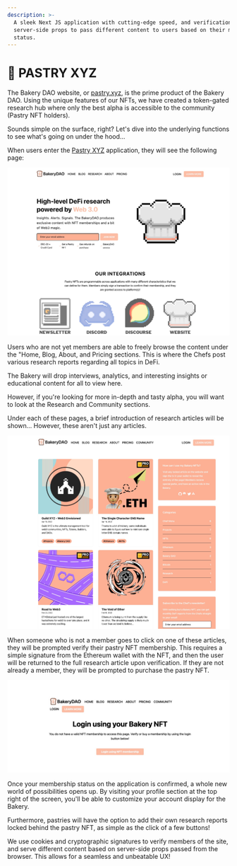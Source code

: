 ```yaml
---
description: >-
  A sleek Next JS application with cutting-edge speed, and verification using
  server-side props to pass different content to users based on their membership
  status.
---
```


# 🍰 PASTRY XYZ

The Bakery DAO website, or [pastry.xyz](https://pastry.xyz), is the prime product of the Bakery DAO. Using the unique features of our NFTs, we have created a token-gated research hub where only the best alpha is accessible to the community (Pastry NFT holders).

Sounds simple on the surface, right? Let's dive into the underlying functions to see what's going on under the hood...&#x20;

When users enter the [Pastry XYZ](https://pastry.xyz) application, they will see the following page:

![](../../.gitbook/assets/56D28D86-5FB0-41F7-A420-883DFF1E00F3.jpeg)

Users who are not yet members are able to freely browse the content under the "Home, Blog, About, and Pricing sections. This is where the Chefs post various research reports regarding all topics in DeFi.

The Bakery will drop interviews, analytics, and interesting insights or educational content for all to view here.

However, if you're looking for more in-depth and tasty alpha, you will want to look at the Research and Community sections.

Under each of these pages, a brief introduction of research articles will be shown... However, these aren't just any articles.

![](../../.gitbook/assets/9519CF86-D555-455C-8A33-E2E7CB09D4E1.jpeg)

When someone who is not a member goes to click on one of these articles, they will be prompted verify their pastry NFT membership. This requires a simple signature from the Ethereum wallet with the NFT, and then the user will be returned to the full research article upon verification. If they are not already a member, they will be prompted to purchase the pastry NFT.

![](../../.gitbook/assets/1D7AACF0-A217-4084-8C34-550018BDEA9B.jpeg)

Once your membership status on the application is confirmed, a whole new world of possibilities opens up. By visiting your profile section at the top right of the screen, you'll be able to customize your account display for the Bakery.

Furthermore, pastries will have the option to add their own research reports locked behind the pastry NFT, as simple as the click of a few buttons!

We use cookies and cryptographic signatures to verify members of the site, and serve different content based on server-side props passed from the browser. This allows for a seamless and unbeatable UX!
